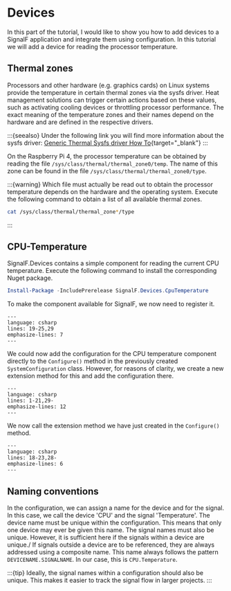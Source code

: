 # Devices

In this part of the tutorial, I would like to show you how to add devices to a SignalF application and integrate them using configuration. In this tutorial we will add a device for reading the processor temperature.

## Thermal zones

Processors and other hardware (e.g. graphics cards) on Linux systems provide the temperature in certain thermal zones via the sysfs driver. Heat management solutions can trigger certain actions based on these values, such as activating cooling devices or throttling processor performance. The exact meaning of the temperature zones and their names depend on the hardware and are defined in the respective drivers.

:::{seealso}
Under the following link you will find more information about the sysfs driver:
[Generic Thermal Sysfs driver How To](https://www.kernel.org/doc/Documentation/thermal/sysfs-api.txt){target="_blank"}
:::

On the Raspberry Pi 4, the processor temperature can be obtained by reading the file `/sys/class/thermal/thermal_zone0/temp`. The name of this zone can be found in the file `/sys/class/thermal/thermal_zone0/type`. 

:::{warning}
Which file must actually be read out to obtain the processor temperature depends on the hardware and the operating system. Execute the following command to obtain a list of all available thermal zones.
```bash
cat /sys/class/thermal/thermal_zone*/type
```
:::

## CPU-Temperature
SignalF.Devices contains a simple component for reading the current CPU temperature. Execute the following command to install the corresponding Nuget package.
```powershell
Install-Package -IncludePrerelease SignalF.Devices.CpuTemperature
```

To make the component available for SignalF, we now need to register it.

```{literalinclude} assets/code/Program.cs
---
language: csharp
lines: 19-25,29
emphasize-lines: 7
---
```

We could now add the configuration for the CPU temperature component directly to the `Configure()` method in the previously created `SystemConfiguration` class. However, for reasons of clarity, we create a new extension method for this and add the configuration there. 

```{literalinclude} assets/code/DeviceExtensions.cs
---
language: csharp
lines: 1-21,29-
emphasize-lines: 12
---
```

We now call the extension method we have just created in the `Configure()` method.

```{literalinclude} assets/code/SystemConfiguration.cs
---
language: csharp
lines: 18-23,28-
emphasize-lines: 6
---
```

## Naming conventions

In the configuration, we can assign a name for the device and for the signal. In this case, we call the device 'CPU' and the signal 'Temperature'. The device name must be unique within the configuration. This means that only one device may ever be given this name. The signal names must also be unique. However, it is sufficient here if the signals within a device are unique./
If signals outside a device are to be referenced, they are always addressed using a composite name. This name always follows the pattern `DEVICENAME.SIGNALNAME`. In our case, this is `CPU.Temperature`.

:::{tip}
Ideally, the signal names within a configuration should also be unique. This makes it easier to track the signal flow in larger projects.
:::

